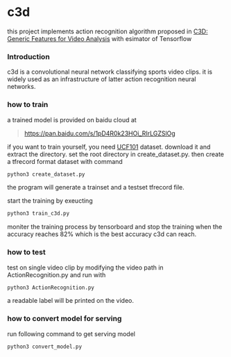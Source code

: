 # c3d
this project implements action recognition algorithm proposed in [C3D: Generic Features for Video Analysis](https://arxiv.org/pdf/1412.0767v1.pdf) with esimator of Tensorflow

### Introduction

c3d is a convolutional neural network classifying sports video clips. it is widely used as an infrastructure of latter action recognition neural networks.

### how to train

a trained model is provided on baidu cloud at

> https://pan.baidu.com/s/1pD4R0k23HOi_RIrLGZSlOg

if you want to train yourself, you need [UCF101](http://crcv.ucf.edu/data/UCF101.php) dataset. download it and extract the directory. set the root directory in create_dataset.py. then create a tfrecord format dataset with command

```bash
python3 create_dataset.py
```

the program will generate a trainset and a testset tfrecord file.

start the training by exeucting 

```bash
python3 train_c3d.py
```

moniter the training process by tensorboard and stop the training when the accuracy reaches 82% which is the best accuracy c3d can reach.

### how to test

test on single video clip by modifying the video path in ActionRecognition.py and run with

```bash
python3 ActionRecognition.py
```

a readable label will be printed on the video.

### how to convert model for serving

run following command to get serving model

```bash
python3 convert_model.py
```
